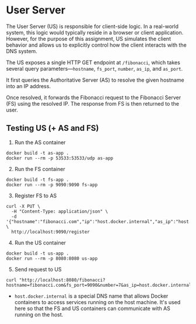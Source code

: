 # User Server

The User Server (US) is responsible for client-side logic. In a real-world system, this logic would typically reside in a browser or client application. However, for the purpose of this assignment, US simulates the client behavior and allows us to explicitly control how the client interacts with the DNS system.

The US exposes a single HTTP GET endpoint at `/fibonacci`, which takes several query parameters—`hostname`, `fs_port`, `number`, `as_ip`, and `as_port`. 

It first queries the Authoritative Server (AS) to resolve the given hostname into an IP address. 

Once resolved, it forwards the Fibonacci request to the Fibonacci Server (FS) using the resolved IP. The response from FS is then returned to the user.

## Testing US (+ AS and FS)

1. Run the AS container
```bash!
docker build -t as-app .
docker run --rm -p 53533:53533/udp as-app
```

2. Run the FS container
```bash!
docker build -t fs-app .
docker run --rm -p 9090:9090 fs-app
```

3. Register FS to AS
```bash!
curl -X PUT \
  -H "Content-Type: application/json" \
  -d '{"hostname":"fibonacci.com","ip":"host.docker.internal","as_ip":"host.docker.internal","as_port":"53533"}' \
  http://localhost:9090/register
```

4. Run the US container
```bash!
docker build -t us-app .
docker run --rm -p 8080:8080 us-app
```

5. Send request to US
```bash!
curl "http://localhost:8080/fibonacci?hostname=fibonacci.com&fs_port=9090&number=7&as_ip=host.docker.internal&as_port=53533"
```

* `host.docker.internal` is a special DNS name that allows Docker containers to access services running on the host machine. It's used here so that the FS and US containers can communicate with AS running on the host.
